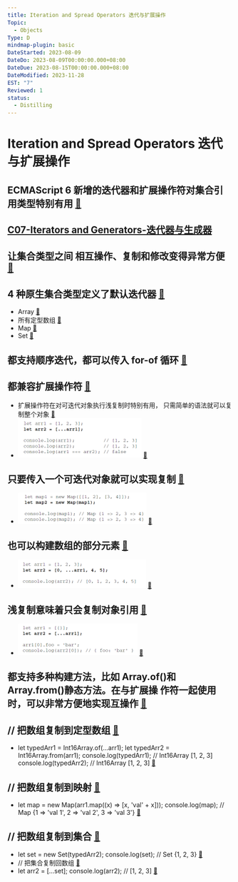 ```yaml
---
title: Iteration and Spread Operators 迭代与扩展操作
Topic:
  - Objects
Type: D
mindmap-plugin: basic
DateStarted: 2023-08-09
DateDo: 2023-08-09T00:00:00.000+08:00
DateDue: 2023-08-15T00:00:00.000+08:00
DateModified: 2023-11-28
EST: "7"
Reviewed: 1
status:
  - Distilling
---
```


# Iteration and Spread Operators 迭代与扩展操作

## ECMAScript 6 新增的迭代器和扩展操作符对集合引用类型特别有用 [📌](obsidian://jump-to-pdf?id=ProJS-ZN&annotate=9f801676-c5e0-442d)

## [C07-Iterators and Generators-迭代器与生成器](../Private/C-JS/C07-Iterators-and-Generators-迭代器与生成器.md)

## 让集合类型之间 相互操作、复制和修改变得异常方便 [📌](obsidian://jump-to-pdf?id=ProJS-ZN&annotate=a4ebc2f7-a0ee-35fc)

## 4 种原生集合类型定义了默认迭代器 [📌](obsidian://jump-to-pdf?id=ProJS-ZN&annotate=4a90a053-4b18-1dbd)

- Array [📌](obsidian://jump-to-pdf?id=ProJS-ZN&annotate=7d4c2338-0cfb-4f0b)
- 所有定型数组 [📌](obsidian://jump-to-pdf?id=ProJS-ZN&annotate=9cefba7f-e4c1-690f)
- Map [📌](obsidian://jump-to-pdf?id=ProJS-ZN&annotate=04045139-f00d-1788)
- Set [📌](obsidian://jump-to-pdf?id=ProJS-ZN&annotate=90abcd87-bd93-6b9b)

## 都支持顺序迭代，都可以传入 for-of 循环 [📌](obsidian://jump-to-pdf?id=ProJS-ZN&annotate=0e1b0556-41c6-1475)

## 都兼容扩展操作符 [📌](obsidian://jump-to-pdf?id=ProJS-ZN&annotate=bf35d48a-c8ae-475a)

- 扩展操作符在对可迭代对象执行浅复制时特别有用， 只需简单的语法就可以复制整个对象 [📌](obsidian://jump-to-pdf?id=ProJS-ZN&annotate=3dc50145-1288-1070)
- ![](./z-Assets/1691561776097.png) [📌](obsidian://jump-to-pdf?id=ProJS-ZN&annotate=68519783-683f-dab7)

## 只要传入一个可迭代对象就可以实现复制 [📌](obsidian://jump-to-pdf?id=ProJS-ZN&annotate=04ed2322-0033-d7bf)

- ![](./z-Assets/1691561810813.png) [📌](obsidian://jump-to-pdf?id=ProJS-ZN&annotate=8059ec2c-548a-6bc0)

## 也可以构建数组的部分元素 [📌](obsidian://jump-to-pdf?id=ProJS-ZN&annotate=e2fada41-689f-3aa5)

- ![](./z-Assets/1691561816320.png) [📌](obsidian://jump-to-pdf?id=ProJS-ZN&annotate=67b2f001-e4c0-2ce6)

## 浅复制意味着只会复制对象引用 [📌](obsidian://jump-to-pdf?id=ProJS-ZN&annotate=50d87cd0-4370-dc90)

- ![](./z-Assets/1691561917304.png) [📌](obsidian://jump-to-pdf?id=ProJS-ZN&annotate=3ef388e9-f4a3-bf22)

## 都支持多种构建方法，比如 Array.of()和 Array.from()静态方法。在与扩展操 作符一起使用时，可以非常方便地实现互操作 [📌](obsidian://jump-to-pdf?id=ProJS-ZN&annotate=935d9d73-5608-96b2)

## // 把数组复制到定型数组 [📌](obsidian://jump-to-pdf?id=ProJS-ZN&annotate=d18a58da-bab5-22de)

- let typedArr1 = Int16Array.of(...arr1); let typedArr2 = Int16Array.from(arr1); console.log(typedArr1); // Int16Array [1, 2, 3] console.log(typedArr2); // Int16Array [1, 2, 3] [📌](obsidian://jump-to-pdf?id=ProJS-ZN&annotate=8631b38e-4ebe-f205)

## // 把数组复制到映射 [📌](obsidian://jump-to-pdf?id=ProJS-ZN&annotate=519046fb-8ef3-0387)

- let map = new Map(arr1.map((x) => [x, 'val' + x])); console.log(map); // Map {1 => 'val 1', 2 => 'val 2', 3 => 'val 3'} [📌](obsidian://jump-to-pdf?id=ProJS-ZN&annotate=7467df8b-4146-da0d)

## // 把数组复制到集合 [📌](obsidian://jump-to-pdf?id=ProJS-ZN&annotate=a305bf4a-525c-4154)

- let set = new Set(typedArr2); console.log(set); // Set {1, 2, 3} [📌](obsidian://jump-to-pdf?id=ProJS-ZN&annotate=fdc840c0-8dc2-be6b)
- // 把集合复制回数组 [📌](obsidian://jump-to-pdf?id=ProJS-ZN&annotate=27c339ef-aa64-61b1)
- let arr2 = [...set]; console.log(arr2); // [1, 2, 3] [📌](obsidian://jump-to-pdf?id=ProJS-ZN&annotate=ad19c779-480e-4196)
